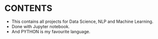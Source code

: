 # CONTENTS
- This contains all projects for Data Science, NLP and Machine Learning.
- Done with Jupyter notebook.
- And PYTHON is my favourite language.
